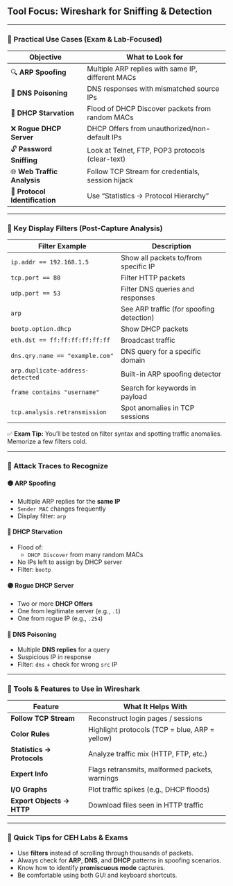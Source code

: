 ## Tool Focus: Wireshark for Sniffing & Detection

---

### 🔹 Practical Use Cases (Exam & Lab-Focused)

| Objective                     | What to Look for                                   |
|------------------------------|----------------------------------------------------|
| 🔍 **ARP Spoofing**           | Multiple ARP replies with same IP, different MACs  |
| 🧰 **DNS Poisoning**          | DNS responses with mismatched source IPs           |
| 🛑 **DHCP Starvation**        | Flood of DHCP Discover packets from random MACs    |
| ❌ **Rogue DHCP Server**      | DHCP Offers from unauthorized/non-default IPs      |
| 🔓 **Password Sniffing**      | Look at Telnet, FTP, POP3 protocols (clear-text)   |
| 🌐 **Web Traffic Analysis**   | Follow TCP Stream for credentials, session hijack  |
| 📡 **Protocol Identification**| Use “Statistics → Protocol Hierarchy”              |

---

### 🔹 Key Display Filters (Post-Capture Analysis)

| Filter Example                             | Description                                       |
|-------------------------------------------|---------------------------------------------------|
| `ip.addr == 192.168.1.5`                   | Show all packets to/from specific IP             |
| `tcp.port == 80`                           | Filter HTTP packets                              |
| `udp.port == 53`                           | Filter DNS queries and responses                 |
| `arp`                                      | See ARP traffic (for spoofing detection)         |
| `bootp.option.dhcp`                        | Show DHCP packets                                |
| `eth.dst == ff:ff:ff:ff:ff:ff`             | Broadcast traffic                                |
| `dns.qry.name == "example.com"`            | DNS query for a specific domain                  |
| `arp.duplicate-address-detected`           | Built-in ARP spoofing detector                   |
| `frame contains "username"`                | Search for keywords in payload                   |
| `tcp.analysis.retransmission`              | Spot anomalies in TCP sessions                   |

✅ **Exam Tip:** You’ll be tested on filter syntax and spotting traffic anomalies. Memorize a few filters cold.

---

### 🔹 Attack Traces to Recognize

#### 🟡 **ARP Spoofing**
- Multiple ARP replies for the **same IP**
- `Sender MAC` changes frequently
- Display filter: `arp`

#### 🔴 **DHCP Starvation**
- Flood of:
  - `DHCP Discover` from many random MACs
- No IPs left to assign by DHCP server
- Filter: `bootp`

#### 🟣 **Rogue DHCP Server**
- Two or more **DHCP Offers**
- One from legitimate server (e.g., `.1`)
- One from rogue IP (e.g., `.254`)

#### 🔵 **DNS Poisoning**
- Multiple **DNS replies** for a query
- Suspicious IP in response
- Filter: `dns` + check for wrong `src` IP

---

### 🔹 Tools & Features to Use in Wireshark

| Feature                    | What It Helps With                               |
|----------------------------|---------------------------------------------------|
| **Follow TCP Stream**      | Reconstruct login pages / sessions                |
| **Color Rules**            | Highlight protocols (TCP = blue, ARP = yellow)   |
| **Statistics → Protocols** | Analyze traffic mix (HTTP, FTP, etc.)            |
| **Expert Info**            | Flags retransmits, malformed packets, warnings   |
| **I/O Graphs**             | Plot traffic spikes (e.g., DHCP floods)          |
| **Export Objects → HTTP**  | Download files seen in HTTP traffic              |

---

### 🔹 Quick Tips for CEH Labs & Exams

- Use **filters** instead of scrolling through thousands of packets.
- Always check for **ARP**, **DNS**, and **DHCP** patterns in spoofing scenarios.
- Know how to identify **promiscuous mode** captures.
- Be comfortable using both GUI and keyboard shortcuts.

